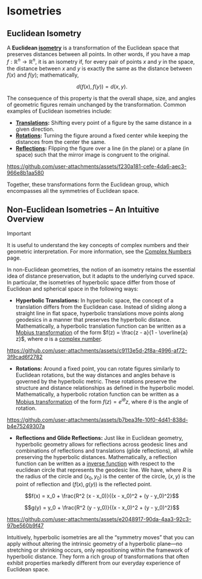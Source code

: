 # Isometries

## Euclidean Isometry

A **Euclidean [isometry](https://en.wikipedia.org/wiki/Isometry)** is a transformation of the Euclidean space that preserves distances between all points. In other words, if you have a map $f: \mathbb{R}^n \to \mathbb{R}^n$, it is an isometry if, for every pair of points $x$ and $y$ in the space, the distance between $x$ and $y$ is exactly the same as the distance between $f(x)$ and $f(y)$; mathematically,

$$d(f(x), f(y)) = d(x, y).$$

The consequence of this property is that the overall shape, size, and angles of geometric figures remain unchanged by the transformation. Common examples of Euclidean isometries include:

- **[Translations](<https://en.wikipedia.org/wiki/Translation_(geometry)>):** Shifting every point of a figure by the same distance in a given direction.
- **[Rotations](<https://en.wikipedia.org/wiki/Rotation_(mathematics)>):** Turning the figure around a fixed center while keeping the distances from the center the same.
- **[Reflections](<https://en.wikipedia.org/wiki/Reflection_(mathematics)>):** Flipping the figure over a line (in the plane) or a plane (in space) such that the mirror image is congruent to the original.

https://github.com/user-attachments/assets/f230a181-cefe-4da6-aec3-966e8b1aa580

Together, these transformations form the Euclidean group, which encompasses all the symmetries of Euclidean space.

## Non-Euclidean Isometries – An Intuitive Overview

> [!IMPORTANT]
> It is useful to understand the key concepts of complex numbers and their geometric interpretation. For more information, see the [Complex Numbers](/docs/complex_numbers.md) page.

In non-Euclidean geometries, the notion of an isometry retains the essential idea of distance preservation, but it adapts to the underlying curved space. In particular, the isometries of hyperbolic space differ from those of Euclidean and spherical space in the following ways:

- **Hyperbolic Translations:** In hyperbolic space, the concept of a translation differs from the Euclidean case. Instead of sliding along a straight line in flat space, hyperbolic translations move points along geodesics in a manner that preserves the hyperbolic distance. Mathematically, a hyperbolic translation function can be written as a [Mobius transformation](https://en.wikipedia.org/wiki/M%C3%B6bius_transformation) of the form $f(z) = \frac{z - a}{1 - \overline{a} z}$, where $a$ is a [complex number](https://en.wikipedia.org/wiki/Complex_number).

https://github.com/user-attachments/assets/c9113e5d-2f8a-4996-af72-3f9cad6f2782

- **Rotations:** Around a fixed point, you can rotate figures similarly to Euclidean rotations, but the way distances and angles behave is governed by the hyperbolic metric. These rotations preserve the structure and distance relationships as defined in the hyperbolic model. Mathematically, a hyperbolic rotation function can be written as a [Mobius transformation](https://en.wikipedia.org/wiki/M%C3%B6bius_transformation) of the form $f(z) = e^{i \theta} z$, where $\theta$ is the angle of rotation.

https://github.com/user-attachments/assets/b7bea3fe-10f0-4d41-838d-b4e75249307a

- **Reflections and Glide Reflections:** Just like in Euclidean geometry, hyperbolic geometry allows for reflections across geodesic lines and combinations of reflections and translations (glide reflections), all while preserving the hyperbolic distances. Mathematically, a reflection function can be written as a [inverse function](https://en.wikipedia.org/wiki/Inversive_geometry) with respect to the euclidean circle that represents the geodesic line. We have, where $R$ is the radius of the circle and $(x_0, y_0)$ is the center of the circle, $(x, y)$ is the point of reflection and $(f(x), g(y))$ is the reflected point.

$$f(x) = x_0 + \frac{R^2 (x - x_0)}{(x - x_0)^2 + (y - y_0)^2}$$

$$g(y) = y_0 + \frac{R^2 (y - y_0)}{(x - x_0)^2 + (y - y_0)^2}$$

https://github.com/user-attachments/assets/e2048917-90da-4aa3-92c3-97be560b9f47

Intuitively, hyperbolic isometries are all the “symmetry moves” that you can apply without altering the intrinsic geometry of a hyperbolic plane—no stretching or shrinking occurs, only repositioning within the framework of hyperbolic distance. They form a rich group of transformations that often exhibit properties markedly different from our everyday experience of Euclidean space.
